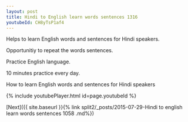```yaml
---
layout: post
title: Hindi to English learn words sentences 1316 
youtubeId: CH8yTsP1af4
---
```

 
 
Helps to learn English words and sentences for Hindi speakers.

Opportunitiy to repeat the words sentences. 

Practice English language. 
 
10 minutes practice every day. 
 
How to learn English words and sentences for Hindi speakers 
 
{% include youtubePlayer.html id=page.youtubeId %}
 
 
[Next]({{ site.baseurl }}{% link  split2/_posts/2015-07-29-Hindi to english learn words sentences 1058 .md%})
 

